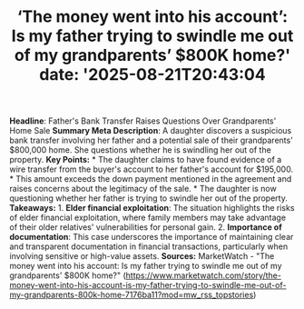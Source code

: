 ﻿---
title: "‘The money went into his account’: Is my father trying to swindle me out of my grandparents’ $800K home?'
date: '2025-08-21T20:43:04"
category: "Markets"
summary: ""
slug: "the money went into his account is my father trying to swind"
source_urls:
  - "https://www.marketwatch.com/story/the-money-went-into-his-account-is-my-father-trying-to-swindle-me-out-of-my-grandparents-800k-home-7176ba11?mod=mw_rss_topstories"
seo:
  title: "‘The money went into his account’: Is my father trying to swindle me out of my grandparents’ $800K home? | Hash n Hedge'
  description: '"
  keywords: ["news", "markets", "brief"]
---
**Headline**: Father's Bank Transfer Raises Questions Over Grandparents' Home Sale  **Summary Meta Description**: A daughter discovers a suspicious bank transfer involving her father and a potential sale of their grandparents' $800,000 home. She questions whether he is swindling her out of the property.  **Key Points:**  * The daughter claims to have found evidence of a wire transfer from the buyer's account to her father's account for $195,000. * This amount exceeds the down payment mentioned in the agreement and raises concerns about the legitimacy of the sale. * The daughter is now questioning whether her father is trying to swindle her out of the property.  **Takeaways:**  1. **Elder financial exploitation**: The situation highlights the risks of elder financial exploitation, where family members may take advantage of their older relatives' vulnerabilities for personal gain. 2. **Importance of documentation**: This case underscores the importance of maintaining clear and transparent documentation in financial transactions, particularly when involving sensitive or high-value assets.  **Sources:** MarketWatch - "The money went into his account: Is my father trying to swindle me out of my grandparents' $800K home?" (https://www.marketwatch.com/story/the-money-went-into-his-account-is-my-father-trying-to-swindle-me-out-of-my-grandparents-800k-home-7176ba11?mod=mw_rss_topstories) 
